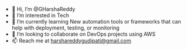 - 👋 Hi, I’m @GHarshaReddy
- 👀 I’m interested in Tech
- 🌱 I’m currently learning New automation tools or frameworks that can help with deployment, testing, or monitoring
- 💞️ I’m looking to collaborate on DevOps projects using AWS
- 📫 Reach me at harshareddygudipati@gmail.com

<!---
GHarshaReddy/GHarshaReddy is a ✨ special ✨ repository because its `README.md` (this file) appears on your GitHub profile.
You can click the Preview link to take a look at your changes.
--->
